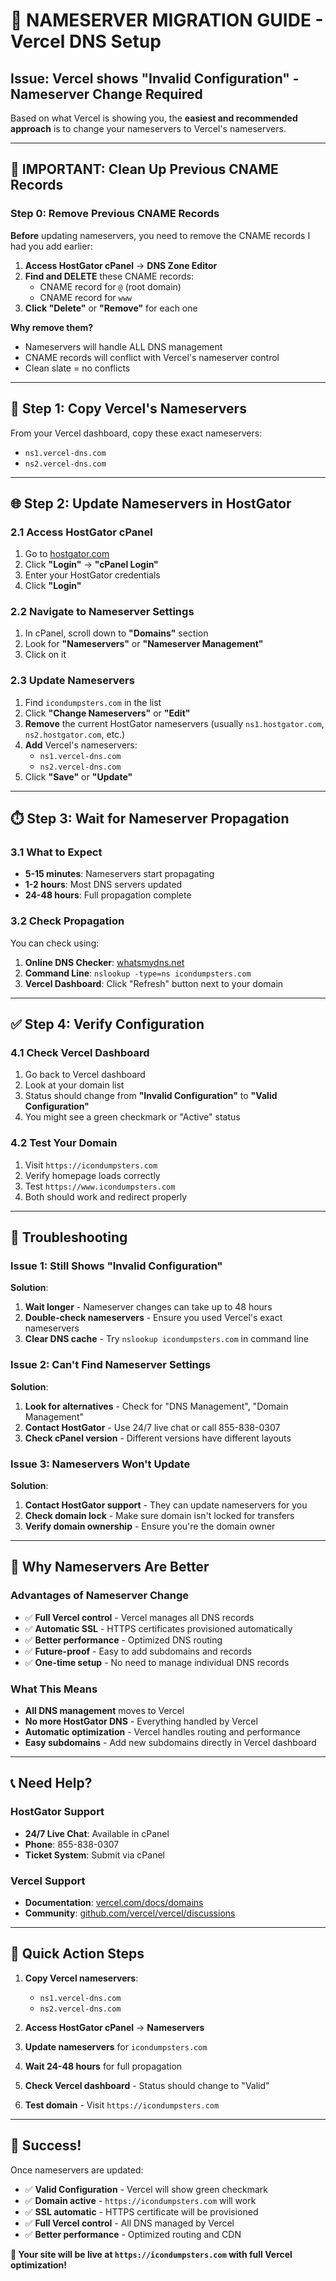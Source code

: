 # 🎯 **NAMESERVER MIGRATION GUIDE** - Vercel DNS Setup

## **Issue**: Vercel shows "Invalid Configuration" - Nameserver Change Required

Based on what Vercel is showing you, the **easiest and recommended approach** is to change your nameservers to Vercel's nameservers.

---

## 🧹 **IMPORTANT: Clean Up Previous CNAME Records**

### **Step 0: Remove Previous CNAME Records**
**Before** updating nameservers, you need to remove the CNAME records I had you add earlier:

1. **Access HostGator cPanel** → **DNS Zone Editor**
2. **Find and DELETE** these CNAME records:
   - CNAME record for `@` (root domain)
   - CNAME record for `www`
3. **Click "Delete"** or **"Remove"** for each one

**Why remove them?**
- Nameservers will handle ALL DNS management
- CNAME records will conflict with Vercel's nameserver control
- Clean slate = no conflicts

---

## 🎯 **Step 1: Copy Vercel's Nameservers**

From your Vercel dashboard, copy these exact nameservers:
- `ns1.vercel-dns.com`
- `ns2.vercel-dns.com`

---

## 🌐 **Step 2: Update Nameservers in HostGator**

### **2.1 Access HostGator cPanel**
1. Go to [hostgator.com](https://hostgator.com)
2. Click **"Login"** → **"cPanel Login"**
3. Enter your HostGator credentials
4. Click **"Login"**

### **2.2 Navigate to Nameserver Settings**
1. In cPanel, scroll down to **"Domains"** section
2. Look for **"Nameservers"** or **"Nameserver Management"**
3. Click on it

### **2.3 Update Nameservers**
1. Find `icondumpsters.com` in the list
2. Click **"Change Nameservers"** or **"Edit"**
3. **Remove** the current HostGator nameservers (usually `ns1.hostgator.com`, `ns2.hostgator.com`, etc.)
4. **Add** Vercel's nameservers:
   - `ns1.vercel-dns.com`
   - `ns2.vercel-dns.com`
5. Click **"Save"** or **"Update"**

---

## ⏱️ **Step 3: Wait for Nameserver Propagation**

### **3.1 What to Expect**
- **5-15 minutes**: Nameservers start propagating
- **1-2 hours**: Most DNS servers updated
- **24-48 hours**: Full propagation complete

### **3.2 Check Propagation**
You can check using:
1. **Online DNS Checker**: [whatsmydns.net](https://whatsmydns.net)
2. **Command Line**: `nslookup -type=ns icondumpsters.com`
3. **Vercel Dashboard**: Click "Refresh" button next to your domain

---

## ✅ **Step 4: Verify Configuration**

### **4.1 Check Vercel Dashboard**
1. Go back to Vercel dashboard
2. Look at your domain list
3. Status should change from **"Invalid Configuration"** to **"Valid Configuration"**
4. You might see a green checkmark or "Active" status

### **4.2 Test Your Domain**
1. Visit `https://icondumpsters.com`
2. Verify homepage loads correctly
3. Test `https://www.icondumpsters.com`
4. Both should work and redirect properly

---

## 🔧 **Troubleshooting**

### **Issue 1: Still Shows "Invalid Configuration"**
**Solution**:
1. **Wait longer** - Nameserver changes can take up to 48 hours
2. **Double-check nameservers** - Ensure you used Vercel's exact nameservers
3. **Clear DNS cache** - Try `nslookup icondumpsters.com` in command line

### **Issue 2: Can't Find Nameserver Settings**
**Solution**:
1. **Look for alternatives** - Check for "DNS Management", "Domain Management"
2. **Contact HostGator** - Use 24/7 live chat or call 855-838-0307
3. **Check cPanel version** - Different versions have different layouts

### **Issue 3: Nameservers Won't Update**
**Solution**:
1. **Contact HostGator support** - They can update nameservers for you
2. **Check domain lock** - Make sure domain isn't locked for transfers
3. **Verify domain ownership** - Ensure you're the domain owner

---

## 🎯 **Why Nameservers Are Better**

### **Advantages of Nameserver Change**
- ✅ **Full Vercel control** - Vercel manages all DNS records
- ✅ **Automatic SSL** - HTTPS certificates provisioned automatically
- ✅ **Better performance** - Optimized DNS routing
- ✅ **Future-proof** - Easy to add subdomains and records
- ✅ **One-time setup** - No need to manage individual DNS records

### **What This Means**
- **All DNS management** moves to Vercel
- **No more HostGator DNS** - Everything handled by Vercel
- **Automatic optimization** - Vercel handles routing and performance
- **Easy subdomains** - Add new subdomains directly in Vercel dashboard

---

## 📞 **Need Help?**

### **HostGator Support**
- **24/7 Live Chat**: Available in cPanel
- **Phone**: 855-838-0307
- **Ticket System**: Submit via cPanel

### **Vercel Support**
- **Documentation**: [vercel.com/docs/domains](https://vercel.com/docs/domains)
- **Community**: [github.com/vercel/vercel/discussions](https://github.com/vercel/vercel/discussions)

---

## 🎯 **Quick Action Steps**

1. **Copy Vercel nameservers**:
   - `ns1.vercel-dns.com`
   - `ns2.vercel-dns.com`

2. **Access HostGator cPanel** → **Nameservers**

3. **Update nameservers** for `icondumpsters.com`

4. **Wait 24-48 hours** for full propagation

5. **Check Vercel dashboard** - Status should change to "Valid"

6. **Test domain** - Visit `https://icondumpsters.com`

---

## 🎉 **Success!**

Once nameservers are updated:
- ✅ **Valid Configuration** - Vercel will show green checkmark
- ✅ **Domain active** - `https://icondumpsters.com` will work
- ✅ **SSL automatic** - HTTPS certificate will be provisioned
- ✅ **Full Vercel control** - All DNS managed by Vercel
- ✅ **Better performance** - Optimized routing and CDN

**🎯 Your site will be live at `https://icondumpsters.com` with full Vercel optimization!**
